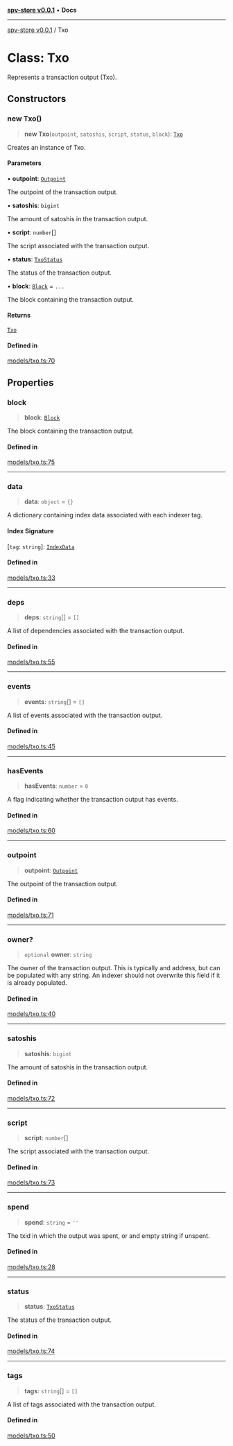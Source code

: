 [**spv-store v0.0.1**](../README.md) • **Docs**

***

[spv-store v0.0.1](../globals.md) / Txo

# Class: Txo

Represents a transaction output (Txo).

## Constructors

### new Txo()

> **new Txo**(`outpoint`, `satoshis`, `script`, `status`, `block`): [`Txo`](Txo.md)

Creates an instance of Txo.

#### Parameters

• **outpoint**: [`Outpoint`](Outpoint.md)

The outpoint of the transaction output.

• **satoshis**: `bigint`

The amount of satoshis in the transaction output.

• **script**: `number`[]

The script associated with the transaction output.

• **status**: [`TxoStatus`](../enumerations/TxoStatus.md)

The status of the transaction output.

• **block**: [`Block`](Block.md) = `...`

The block containing the transaction output.

#### Returns

[`Txo`](Txo.md)

#### Defined in

[models/txo.ts:70](https://github.com/shruggr/ts-casemod-spv/blob/8cad294f9d357aecab6b1c47b568729155023889/src/models/txo.ts#L70)

## Properties

### block

> **block**: [`Block`](Block.md)

The block containing the transaction output.

#### Defined in

[models/txo.ts:75](https://github.com/shruggr/ts-casemod-spv/blob/8cad294f9d357aecab6b1c47b568729155023889/src/models/txo.ts#L75)

***

### data

> **data**: `object` = `{}`

A dictionary containing index data associated with each indexer tag.

#### Index Signature

 \[`tag`: `string`\]: [`IndexData`](IndexData.md)

#### Defined in

[models/txo.ts:33](https://github.com/shruggr/ts-casemod-spv/blob/8cad294f9d357aecab6b1c47b568729155023889/src/models/txo.ts#L33)

***

### deps

> **deps**: `string`[] = `[]`

A list of dependencies associated with the transaction output.

#### Defined in

[models/txo.ts:55](https://github.com/shruggr/ts-casemod-spv/blob/8cad294f9d357aecab6b1c47b568729155023889/src/models/txo.ts#L55)

***

### events

> **events**: `string`[] = `[]`

A list of events associated with the transaction output.

#### Defined in

[models/txo.ts:45](https://github.com/shruggr/ts-casemod-spv/blob/8cad294f9d357aecab6b1c47b568729155023889/src/models/txo.ts#L45)

***

### hasEvents

> **hasEvents**: `number` = `0`

A flag indicating whether the transaction output has events.

#### Defined in

[models/txo.ts:60](https://github.com/shruggr/ts-casemod-spv/blob/8cad294f9d357aecab6b1c47b568729155023889/src/models/txo.ts#L60)

***

### outpoint

> **outpoint**: [`Outpoint`](Outpoint.md)

The outpoint of the transaction output.

#### Defined in

[models/txo.ts:71](https://github.com/shruggr/ts-casemod-spv/blob/8cad294f9d357aecab6b1c47b568729155023889/src/models/txo.ts#L71)

***

### owner?

> `optional` **owner**: `string`

The owner of the transaction output. 
This is typically and address, but can be populated with any string. 
An indexer should not overwrite this field if it is already populated.

#### Defined in

[models/txo.ts:40](https://github.com/shruggr/ts-casemod-spv/blob/8cad294f9d357aecab6b1c47b568729155023889/src/models/txo.ts#L40)

***

### satoshis

> **satoshis**: `bigint`

The amount of satoshis in the transaction output.

#### Defined in

[models/txo.ts:72](https://github.com/shruggr/ts-casemod-spv/blob/8cad294f9d357aecab6b1c47b568729155023889/src/models/txo.ts#L72)

***

### script

> **script**: `number`[]

The script associated with the transaction output.

#### Defined in

[models/txo.ts:73](https://github.com/shruggr/ts-casemod-spv/blob/8cad294f9d357aecab6b1c47b568729155023889/src/models/txo.ts#L73)

***

### spend

> **spend**: `string` = `''`

The txid in which the output was spent, or and empty string if unspent.

#### Defined in

[models/txo.ts:28](https://github.com/shruggr/ts-casemod-spv/blob/8cad294f9d357aecab6b1c47b568729155023889/src/models/txo.ts#L28)

***

### status

> **status**: [`TxoStatus`](../enumerations/TxoStatus.md)

The status of the transaction output.

#### Defined in

[models/txo.ts:74](https://github.com/shruggr/ts-casemod-spv/blob/8cad294f9d357aecab6b1c47b568729155023889/src/models/txo.ts#L74)

***

### tags

> **tags**: `string`[] = `[]`

A list of tags associated with the transaction output.

#### Defined in

[models/txo.ts:50](https://github.com/shruggr/ts-casemod-spv/blob/8cad294f9d357aecab6b1c47b568729155023889/src/models/txo.ts#L50)
